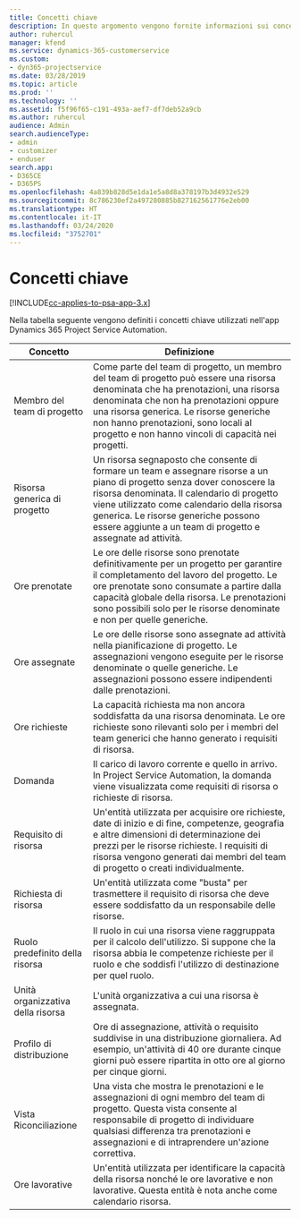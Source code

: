 ```yaml
---
title: Concetti chiave
description: In questo argomento vengono fornite informazioni sui concetti chiave per la gestione delle risorse in Project Service Automation.
author: ruhercul
manager: kfend
ms.service: dynamics-365-customerservice
ms.custom:
- dyn365-projectservice
ms.date: 03/28/2019
ms.topic: article
ms.prod: ''
ms.technology: ''
ms.assetid: f5f96f65-c191-493a-aef7-df7deb52a9cb
ms.author: ruhercul
audience: Admin
search.audienceType:
- admin
- customizer
- enduser
search.app:
- D365CE
- D365PS
ms.openlocfilehash: 4a839b828d5e1da1e5a8d8a378197b3d4932e529
ms.sourcegitcommit: 8c786230ef2a497280885b827162561776e2eb00
ms.translationtype: HT
ms.contentlocale: it-IT
ms.lasthandoff: 03/24/2020
ms.locfileid: "3752701"
---
```

# <a name="key-concepts"></a>Concetti chiave

[!INCLUDE[cc-applies-to-psa-app-3.x](../includes/cc-applies-to-psa-app-3x.md)]

Nella tabella seguente vengono definiti i concetti chiave utilizzati nell'app Dynamics 365 Project Service Automation.

| Concetto                    | Definizione |
|----------------------------|------------|
| Membro del team di progetto        | Come parte del team di progetto, un membro del team di progetto può essere una risorsa denominata che ha prenotazioni, una risorsa denominata che non ha prenotazioni oppure una risorsa generica. Le risorse generiche non hanno prenotazioni, sono locali al progetto e non hanno vincoli di capacità nei progetti. |
| Risorsa generica di progetto   | Un risorsa segnaposto che consente di formare un team e assegnare risorse a un piano di progetto senza dover conoscere la risorsa denominata. Il calendario di progetto viene utilizzato come calendario della risorsa generica. Le risorse generiche possono essere aggiunte a un team di progetto e assegnate ad attività. |
| Ore prenotate               | Le ore delle risorse sono prenotate definitivamente per un progetto per garantire il completamento del lavoro del progetto. Le ore prenotate sono consumate a partire dalla capacità globale della risorsa. Le prenotazioni sono possibili solo per le risorse denominate e non per quelle generiche. |
| Ore assegnate             | Le ore delle risorse sono assegnate ad attività nella pianificazione di progetto. Le assegnazioni vengono eseguite per le risorse denominate o quelle generiche. Le assegnazioni possono essere indipendenti dalle prenotazioni. |
| Ore richieste             | La capacità richiesta ma non ancora soddisfatta da una risorsa denominata. Le ore richieste sono rilevanti solo per i membri del team generici che hanno generato i requisiti di risorsa. |
| Domanda                     | Il carico di lavoro corrente e quello in arrivo. In Project Service Automation, la domanda viene visualizzata come requisiti di risorsa o richieste di risorsa. |
| Requisito di risorsa       | Un'entità utilizzata per acquisire ore richieste, date di inizio e di fine, competenze, geografia e altre dimensioni di determinazione dei prezzi per le risorse richieste. I requisiti di risorsa vengono generati dai membri del team di progetto o creati individualmente. |
| Richiesta di risorsa           | Un'entità utilizzata come "busta" per trasmettere il requisito di risorsa che deve essere soddisfatto da un responsabile delle risorse. |
| Ruolo predefinito della risorsa      | Il ruolo in cui una risorsa viene raggruppata per il calcolo dell'utilizzo. Si suppone che la risorsa abbia le competenze richieste per il ruolo e che soddisfi l'utilizzo di destinazione per quel ruolo. |
| Unità organizzativa della risorsa | L'unità organizzativa a cui una risorsa è assegnata. |
| Profilo di distribuzione                    | Ore di assegnazione, attività o requisito suddivise in una distribuzione giornaliera. Ad esempio, un'attività di 40 ore durante cinque giorni può essere ripartita in otto ore al giorno per cinque giorni. |
| Vista Riconciliazione        | Una vista che mostra le prenotazioni e le assegnazioni di ogni membro del team di progetto. Questa vista consente al responsabile di progetto di individuare qualsiasi differenza tra prenotazioni e assegnazioni e di intraprendere un'azione correttiva. |
| Ore lavorative                 | Un'entità utilizzata per identificare la capacità della risorsa nonché le ore lavorative e non lavorative. Questa entità è nota anche come calendario risorsa. |
